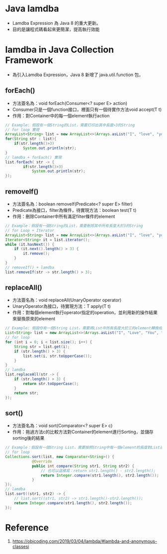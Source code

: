 # Java lamdba
* Lamdba Expression 為 Java 8 的重大更新。
* 目的是讓程式碼看起來更簡潔，提高執行效能

# lamdba in Java Collection Framework
* 為引入Lamdba Expression，Java 8 新增了 java.util.function 包，

## forEach()
* 方法簽名為：void forEach(Consumer<? super E> action)
* Consumer只是一個function接口，裡面只有一個待實作方法void accept(T t)
* 作用：對Container中的每一個element執行action
```java
// Example: 假設有一個String的List，需要打印出其中長度>3的String
// for loop 實現
ArrayList<String> list = new ArrayList<>(Arrays.asList("I", "love", "you", "too"));
for(String str : list){
    if(str.length()>3)
        System.out.println(str);
}
// lamdba + forEach() 實現
list.forEach( str -> {
        if(str.length()>3)
            System.out.println(str);
});
```

## removeIf()
* 方法簽名為：boolean removeIf(Predicate<? super E> filter)
* Predicate為接口，filter為條件，待實現方法：boolean test(T t)
* 作用：刪除Container中所有滿足filter條件的element
```java
// Example：假設有一個String的List，需要刪除其中所有長度大於3的String
// for Loop + Iterator
ArrayList<String> list = new ArrayList<>(Arrays.asList("I", "love", "you", "too"));
Iterator<String> it = list.iterator();
while (it.hasNext()) {
    if (it.next().length() > 3) {
        it.remove();
    }
}
// removeIf() + lamdba
list.removeIf(str -> str.length() > 3);
```

## replaceAll()
* 方法簽名為：void replaceAll(UnaryOperator<E> operator)
* UnaryOperator為接口，待實現方法：T apply(T t)
* 作用：對每個element執行operator指定的operation，並利用新的操作結果來替換原來的element
```java
// Example: 假設你有一個String List，需要將List中所有長度大於三的element轉換成UpperCase，其他element保持不變
List<String> list = new ArrayList<>(Arrays.asList("I", "Love", "You", "too"));
// for loop
for (int i = 0; i < list.size(); i++) {
    String str = list.get(i);
    if (str.length() > 3) {
        list.set(i, str.toUpperCase());
    }
}
// lamdba
list.replaceAll(str -> {
    if (str.length() > 3) {
        return str.toUpperCase();
    }
    return str;
});
```

## sort()
* 方法簽名為：void sort(Comparator<? super E> c)
* 作用：拖過方法c的比較方法對Container的element進行Sorting，並儲存sorting後的結果
```java
// Example：假設有一個String List，需要按照String中每一個element的長度對List進行排序
// for loop
Collections.sort(list, new Comparator<String>() {
            @Override
            public int compare(String str1, String str2) {
                // 也可以這樣寫：return str1.length() - str2.length();
                return Integer.compare(str1.length(), str2.length());
            }
});
// lamdba
list.sort((str1, str2) -> {
    // list.sort((str1, str2) -> str1.length()-str2.length());
    return Integer.compare(str1.length(), str2.length());
});
```

# Reference
1. https://objcoding.com/2019/03/04/lambda/#lambda-and-anonymous-classesi